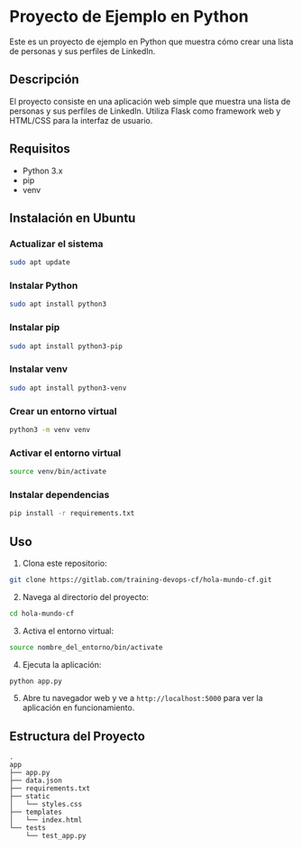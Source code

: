 # Proyecto de Ejemplo en Python

Este es un proyecto de ejemplo en Python que muestra cómo crear una lista de personas y sus perfiles de LinkedIn.

## Descripción

El proyecto consiste en una aplicación web simple que muestra una lista de personas y sus perfiles de LinkedIn. Utiliza Flask como framework web y HTML/CSS para la interfaz de usuario.

## Requisitos

- Python 3.x
- pip
- venv

## Instalación en Ubuntu

### Actualizar el sistema

```bash
sudo apt update
```

### Instalar Python

```bash
sudo apt install python3
```

### Instalar pip

```bash
sudo apt install python3-pip
```

### Instalar venv

```bash
sudo apt install python3-venv
```

### Crear un entorno virtual

```bash
python3 -m venv venv
```

### Activar el entorno virtual

```bash
source venv/bin/activate    
```

### Instalar dependencias

```bash
pip install -r requirements.txt
```

## Uso

1. Clona este repositorio:

```bash
git clone https://gitlab.com/training-devops-cf/hola-mundo-cf.git
```

2. Navega al directorio del proyecto:

```bash
cd hola-mundo-cf
```

3. Activa el entorno virtual:

```bash
source nombre_del_entorno/bin/activate 
```

4. Ejecuta la aplicación:

```bash
python app.py
```

5. Abre tu navegador web y ve a `http://localhost:5000` para ver la aplicación en funcionamiento.

## Estructura del Proyecto

```plaintext
.
app
├── app.py
├── data.json
├── requirements.txt
├── static
│   └── styles.css
├── templates
│   └── index.html
└── tests
    └── test_app.py
```



